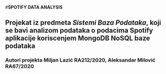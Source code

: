 #**SPOTIFY DATA ANALYSIS**
## Projekat iz predmeta _Sistemi Baza Podataka_, koji se bavi analizom podataka o podacima Spotify aplikacije koriscenjem MongoDB NoSQL baze podataka
### Autori projekta Miljan Lazić RA212/2020, Aleksandar Milović RA67/2020
